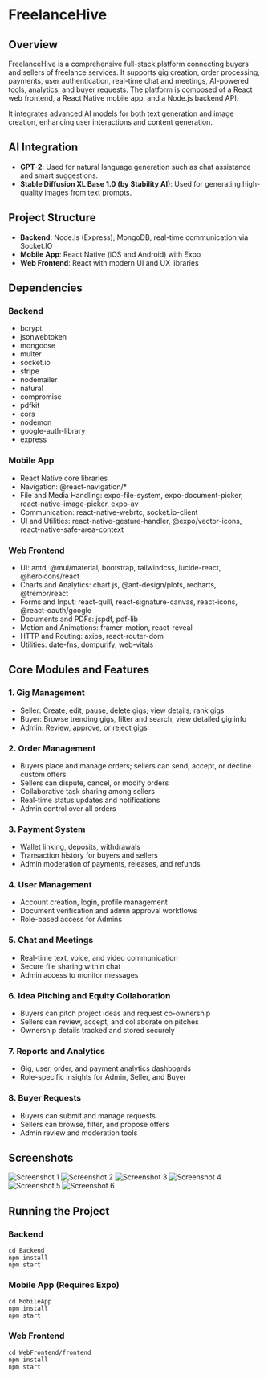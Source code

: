 # FreelanceHive

## Overview
FreelanceHive is a comprehensive full-stack platform connecting buyers and sellers of freelance services. It supports gig creation, order processing, payments, user authentication, real-time chat and meetings, AI-powered tools, analytics, and buyer requests. The platform is composed of a React web frontend, a React Native mobile app, and a Node.js backend API.

It integrates advanced AI models for both text generation and image creation, enhancing user interactions and content generation.

## AI Integration
- **GPT-2**: Used for natural language generation such as chat assistance and smart suggestions.
- **Stable Diffusion XL Base 1.0 (by Stability AI)**: Used for generating high-quality images from text prompts.

## Project Structure
- **Backend**: Node.js (Express), MongoDB, real-time communication via Socket.IO
- **Mobile App**: React Native (iOS and Android) with Expo
- **Web Frontend**: React with modern UI and UX libraries

## Dependencies
### Backend
- bcrypt
- jsonwebtoken
- mongoose
- multer
- socket.io
- stripe
- nodemailer
- natural
- compromise
- pdfkit
- cors
- nodemon
- google-auth-library
- express

### Mobile App
- React Native core libraries
- Navigation: @react-navigation/*
- File and Media Handling: expo-file-system, expo-document-picker, react-native-image-picker, expo-av
- Communication: react-native-webrtc, socket.io-client
- UI and Utilities: react-native-gesture-handler, @expo/vector-icons, react-native-safe-area-context

### Web Frontend
- UI: antd, @mui/material, bootstrap, tailwindcss, lucide-react, @heroicons/react
- Charts and Analytics: chart.js, @ant-design/plots, recharts, @tremor/react
- Forms and Input: react-quill, react-signature-canvas, react-icons, @react-oauth/google
- Documents and PDFs: jspdf, pdf-lib
- Motion and Animations: framer-motion, react-reveal
- HTTP and Routing: axios, react-router-dom
- Utilities: date-fns, dompurify, web-vitals

## Core Modules and Features
### 1. Gig Management
- Seller: Create, edit, pause, delete gigs; view details; rank gigs
- Buyer: Browse trending gigs, filter and search, view detailed gig info
- Admin: Review, approve, or reject gigs

### 2. Order Management
- Buyers place and manage orders; sellers can send, accept, or decline custom offers
- Sellers can dispute, cancel, or modify orders
- Collaborative task sharing among sellers
- Real-time status updates and notifications
- Admin control over all orders

### 3. Payment System
- Wallet linking, deposits, withdrawals
- Transaction history for buyers and sellers
- Admin moderation of payments, releases, and refunds

### 4. User Management
- Account creation, login, profile management
- Document verification and admin approval workflows
- Role-based access for Admins

### 5. Chat and Meetings
- Real-time text, voice, and video communication
- Secure file sharing within chat
- Admin access to monitor messages

### 6. Idea Pitching and Equity Collaboration
- Buyers can pitch project ideas and request co-ownership
- Sellers can review, accept, and collaborate on pitches
- Ownership details tracked and stored securely

### 7. Reports and Analytics
- Gig, user, order, and payment analytics dashboards
- Role-specific insights for Admin, Seller, and Buyer

### 8. Buyer Requests
- Buyers can submit and manage requests
- Sellers can browse, filter, and propose offers
- Admin review and moderation tools

## Screenshots

![Screenshot 1](Assets/image1.png)
![Screenshot 2](Assets/image2.png)
![Screenshot 3](Assets/image3.png)
![Screenshot 4](Assets/image4.png)
![Screenshot 5](Assets/image5.png)
![Screenshot 6](Assets/image6.png)

## Running the Project

### Backend
```
cd Backend
npm install
npm start
```

### Mobile App (Requires Expo)
```
cd MobileApp
npm install
npm start
```

### Web Frontend
```
cd WebFrontend/frontend
npm install
npm start
```
